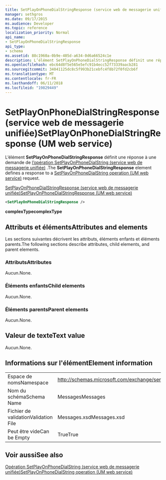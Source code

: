 ```yaml
---
title: SetPlayOnPhoneDialStringResponse (service web de messagerie unifiée)
manager: sethgros
ms.date: 09/17/2015
ms.audience: Developer
ms.topic: reference
localization_priority: Normal
api_name:
- SetPlayOnPhoneDialStringResponse
api_type:
- schema
ms.assetid: 88c1960a-0b9e-405d-a634-0d6a66524c1e
description: L’élément SetPlayOnPhoneDialStringResponse définit une réponse à une demande de (service web de messagerie unifiée) opération SetPlayOnPhoneDialString.
ms.openlocfilehash: ebc64d8f5e565e5efc91b4ecc52f73339aacb281
ms.sourcegitcommit: 34041125dc8c5f993b21cebfc4f8b72f0fd2cb6f
ms.translationtype: MT
ms.contentlocale: fr-FR
ms.lasthandoff: 06/11/2018
ms.locfileid: "19829449"
---
```

# <a name="setplayonphonedialstringresponse-um-web-service"></a><span data-ttu-id="b9d9a-103">SetPlayOnPhoneDialStringResponse (service web de messagerie unifiée)</span><span class="sxs-lookup"><span data-stu-id="b9d9a-103">SetPlayOnPhoneDialStringResponse (UM web service)</span></span>

<span data-ttu-id="b9d9a-104">L’élément **SetPlayOnPhoneDialStringResponse** définit une réponse à une demande de [l’opération SetPlayOnPhoneDialString (service web de messagerie unifiée)](setplayonphonedialstring-operation-um-web-service.md) .</span><span class="sxs-lookup"><span data-stu-id="b9d9a-104">The **SetPlayOnPhoneDialStringResponse** element defines a response to a [SetPlayOnPhoneDialString operation (UM web service)](setplayonphonedialstring-operation-um-web-service.md) request.</span></span> 
  
[<span data-ttu-id="b9d9a-105">SetPlayOnPhoneDialStringResponse (service web de messagerie unifiée)</span><span class="sxs-lookup"><span data-stu-id="b9d9a-105">SetPlayOnPhoneDialStringResponse (UM web service)</span></span>](setplayonphonedialstringresponse-um-web-service.md)
  
```xml
<SetPlayOnPhoneDialStringResponse />
```

 <span data-ttu-id="b9d9a-106">**complexType**</span><span class="sxs-lookup"><span data-stu-id="b9d9a-106">**complexType**</span></span>
## <a name="attributes-and-elements"></a><span data-ttu-id="b9d9a-107">Attributs et éléments</span><span class="sxs-lookup"><span data-stu-id="b9d9a-107">Attributes and elements</span></span>

<span data-ttu-id="b9d9a-108">Les sections suivantes décrivent les attributs, éléments enfants et éléments parents.</span><span class="sxs-lookup"><span data-stu-id="b9d9a-108">The following sections describe attributes, child elements, and parent elements.</span></span>
  
### <a name="attributes"></a><span data-ttu-id="b9d9a-109">Attributs</span><span class="sxs-lookup"><span data-stu-id="b9d9a-109">Attributes</span></span>

<span data-ttu-id="b9d9a-110">Aucun.</span><span class="sxs-lookup"><span data-stu-id="b9d9a-110">None.</span></span>
  
### <a name="child-elements"></a><span data-ttu-id="b9d9a-111">Éléments enfants</span><span class="sxs-lookup"><span data-stu-id="b9d9a-111">Child elements</span></span>

<span data-ttu-id="b9d9a-112">Aucun.</span><span class="sxs-lookup"><span data-stu-id="b9d9a-112">None.</span></span>
  
### <a name="parent-elements"></a><span data-ttu-id="b9d9a-113">Éléments parents</span><span class="sxs-lookup"><span data-stu-id="b9d9a-113">Parent elements</span></span>

<span data-ttu-id="b9d9a-114">Aucun.</span><span class="sxs-lookup"><span data-stu-id="b9d9a-114">None.</span></span>
  
## <a name="text-value"></a><span data-ttu-id="b9d9a-115">Valeur de texte</span><span class="sxs-lookup"><span data-stu-id="b9d9a-115">Text value</span></span>

<span data-ttu-id="b9d9a-116">Aucun.</span><span class="sxs-lookup"><span data-stu-id="b9d9a-116">None.</span></span>
  
## <a name="element-information"></a><span data-ttu-id="b9d9a-117">Informations sur l'élément</span><span class="sxs-lookup"><span data-stu-id="b9d9a-117">Element information</span></span>

|||
|:-----|:-----|
|<span data-ttu-id="b9d9a-118">Espace de noms</span><span class="sxs-lookup"><span data-stu-id="b9d9a-118">Namespace</span></span>  <br/> |http://schemas.microsoft.com/exchange/services/2006/messages  <br/> |
|<span data-ttu-id="b9d9a-119">Nom du schéma</span><span class="sxs-lookup"><span data-stu-id="b9d9a-119">Schema Name</span></span>  <br/> |<span data-ttu-id="b9d9a-120">Messages</span><span class="sxs-lookup"><span data-stu-id="b9d9a-120">Messages</span></span>  <br/> |
|<span data-ttu-id="b9d9a-121">Fichier de validation</span><span class="sxs-lookup"><span data-stu-id="b9d9a-121">Validation File</span></span>  <br/> |<span data-ttu-id="b9d9a-122">Messages.xsd</span><span class="sxs-lookup"><span data-stu-id="b9d9a-122">Messages.xsd</span></span>  <br/> |
|<span data-ttu-id="b9d9a-123">Peut être vide</span><span class="sxs-lookup"><span data-stu-id="b9d9a-123">Can be Empty</span></span>  <br/> |<span data-ttu-id="b9d9a-124">True</span><span class="sxs-lookup"><span data-stu-id="b9d9a-124">True</span></span>  <br/> |
   
## <a name="see-also"></a><span data-ttu-id="b9d9a-125">Voir aussi</span><span class="sxs-lookup"><span data-stu-id="b9d9a-125">See also</span></span>



[<span data-ttu-id="b9d9a-126">Opération SetPlayOnPhoneDialString (service web de messagerie unifiée)</span><span class="sxs-lookup"><span data-stu-id="b9d9a-126">SetPlayOnPhoneDialString operation (UM web service)</span></span>](setplayonphonedialstring-operation-um-web-service.md)

